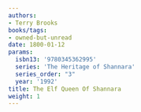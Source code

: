 ```yaml
---
authors:
- Terry Brooks
books/tags:
- owned-but-unread
date: 1800-01-12
params:
  isbn13: '9780345362995'
  series: 'The Heritage of Shannara'
  series_order: "3"
  year: '1992'
title: The Elf Queen Of Shannara
weight: 1
---
```



<!--more-->